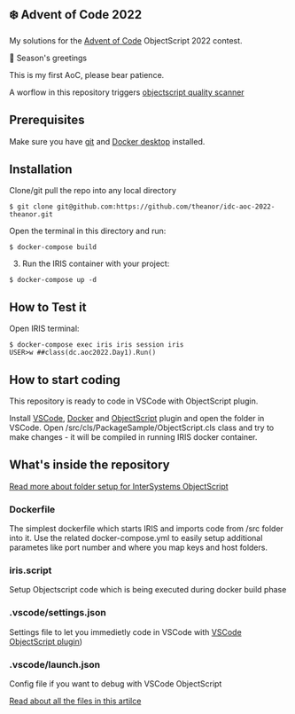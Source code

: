 ## ❄️ Advent of Code 2022

My solutions for the [Advent of Code](https://adventofcode.com/) ObjectScript 2022 contest.

🎄 Season's greetings

This is my first AoC, please bear patience.

A worflow in this repository triggers [objectscript quality scanner](https://community.objectscriptquality.com/dashboard?id=intersystems_iris_community%2Fidc-aoc-2022-theanor)

## Prerequisites
Make sure you have [git](https://git-scm.com/book/en/v2/Getting-Started-Installing-Git) and [Docker desktop](https://www.docker.com/products/docker-desktop) installed.

## Installation 

Clone/git pull the repo into any local directory

```
$ git clone git@github.com:https://github.com/theanor/idc-aoc-2022-theanor.git
```

Open the terminal in this directory and run:

```
$ docker-compose build
```

3. Run the IRIS container with your project:

```
$ docker-compose up -d
```

## How to Test it

Open IRIS terminal:

```
$ docker-compose exec iris iris session iris
USER>w ##class(dc.aoc2022.Day1).Run()
```
## How to start coding
This repository is ready to code in VSCode with ObjectScript plugin.

Install [VSCode](https://code.visualstudio.com/), [Docker](https://marketplace.visualstudio.com/items?itemName=ms-azuretools.vscode-docker) and [ObjectScript](https://marketplace.visualstudio.com/items?itemName=daimor.vscode-objectscript) plugin and open the folder in VSCode.
Open /src/cls/PackageSample/ObjectScript.cls class and try to make changes - it will be compiled in running IRIS docker container.

## What's inside the repository

[Read more about folder setup for InterSystems ObjectScript](https://community.intersystems.com/post/simplified-objectscript-source-folder-structure-package-manager)


### Dockerfile

The simplest dockerfile which starts IRIS and imports code from /src folder into it.
Use the related docker-compose.yml to easily setup additional parametes like port number and where you map keys and host folders.

### iris.script

Setup Objectscript code which is being executed during docker build phase

### .vscode/settings.json

Settings file to let you immedietly code in VSCode with [VSCode ObjectScript plugin](https://marketplace.visualstudio.com/items?itemName=daimor.vscode-objectscript))

### .vscode/launch.json
Config file if you want to debug with VSCode ObjectScript

[Read about all the files in this artilce](https://community.intersystems.com/post/dockerfile-and-friends-or-how-run-and-collaborate-objectscript-projects-intersystems-iris)
